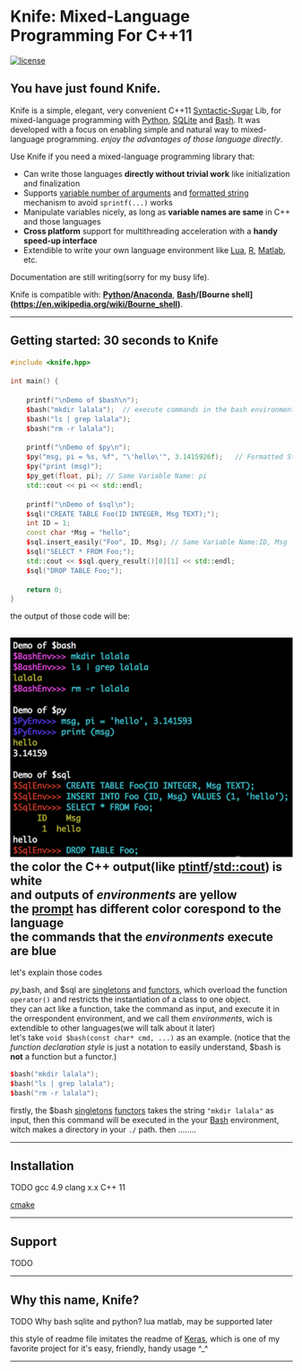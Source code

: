 # Knife: Mixed-Language Programming For C++11


[![license](https://img.shields.io/github/license/mashape/apistatus.svg?maxAge=2592000)](https://github.com/FeifanXu/knife/blob/master/LICENSE)

## You have just found Knife.

Knife is a simple, elegant, very convenient C++11 [Syntactic-Sugar](https://en.wikipedia.org/wiki/Syntactic_sugar) Lib, for mixed-language programming with [Python](https://www.python.org/), [SQLite](https://www.sqlite.org/) and [Bash](https://www.gnu.org/software/bash/). It was developed with a focus on enabling simple and natural way to mixed-language programming. *enjoy the advantages of those language directly*.

Use Knife if you need a mixed-language programming library that:

- Can write those languages **directly without trivial work** like initialization and finalization
- Supports [variable number of arguments](http://publications.gbdirect.co.uk/c_book/chapter9/stdarg.html) and [formatted string](https://en.wikipedia.org/wiki/Printf_format_string) mechanism to avoid ```sprintf(...)``` works
- Manipulate variables nicely, as long as **variable names are same** in C++ and those languages
- **Cross platform** support for multithreading acceleration with a **handy speed-up interface**
- Extendible to write your own language environment like [Lua](http://www.lua.org/), [R](https://www.r-project.org/), [Matlab](https://www.mathworks.com/products/matlab.html), etc.


Documentation are still writing(sorry for my busy life).

Knife is compatible with: __[Python](https://www.python.org/)/[Anaconda](https://www.anaconda.com/what-is-anaconda/)__, __[Bash](https://en.wikipedia.org/wiki/Bash_(Unix_shell))/[Bourne shell](https://en.wikipedia.org/wiki/Bourne_shell)__.


------------------

## Getting started: 30 seconds to Knife

```C++
#include <knife.hpp>

int main() {

    printf("\nDemo of $bash\n");
    $bash("mkdir lalala");  // execute commands in the bash environment
    $bash("ls | grep lalala");
    $bash("rm -r lalala");

    printf("\nDemo of $py\n");
    $py("msg, pi = %s, %f", "\'hello\'", 3.1415926f);   // Formatted String
    $py("print (msg)");
    $py_get(float, pi); // Same Variable Name: pi
    std::cout << pi << std::endl;

    printf("\nDemo of $sql\n");
    $sql("CREATE TABLE Foo(ID INTEGER, Msg TEXT);");
    int ID = 1;
    const char *Msg = "hello";
    $sql.insert_easily("Foo", ID, Msg); // Same Variable Name:ID, Msg
    $sql("SELECT * FROM Foo;");
    std::cout << $sql.query_result()[0][1] << std::endl;
    $sql("DROP TABLE Foo;");

    return 0;
}
```
the output of those code will be:
 
  ![all_usage](https://github.com/FeifanXu/knife/blob/master/pic/usage_simple.png)  
the color the C++ output(like [ptintf](https://en.wikipedia.org/wiki/Printf_format_string)/[std::cout](https://en.wikipedia.org/wiki/Input/output_(C%2B%2B)#Input.2Foutput_streams)) is **white**  
and outputs of _environments_ are **yellow**  
the [prompt](https://en.wikipedia.org/wiki/Command-line_interface#Command_prompt) has **different color** corespond to the language  
the commands that the _environments_ execute are **blue**  
------------------
let's explain those codes
 
  
  $py,$bash, and $sql are [singletons](https://en.wikipedia.org/wiki/Singleton_pattern) and [functors](https://www.cprogramming.com/tutorial/functors-function-objects-in-c++.html), which overload the function ```operator()``` and restricts the instantiation of a class to one object.  
  they can act like a function, take the command as input, and execute it in the orrespondent environment, and we call them *environments*, wich is extendible to other languages(we will talk about it later)  
  let's take ```void $bash(const char* cmd, ...)``` as an example. (notice that the _function declaration style_ is just a notation to easily understand, $bash is **not** a function but a functor.)
```C++
$bash("mkdir lalala");
$bash("ls | grep lalala");
$bash("rm -r lalala");
```
  firstly, the $bash [singletons](https://en.wikipedia.org/wiki/Singleton_pattern) [functors](https://www.cprogramming.com/tutorial/functors-function-objects-in-c++.html) takes the string ```"mkdir lalala"``` as input, then this command will be executed in the your [Bash](https://www.gnu.org/software/bash/) environment, witch makes a directory in your ```./``` path.
  then ........

------------------


## Installation

TODO
gcc 4.9
clang x.x
C++ 11

[cmake](https://cmake.org/)

------------------


## Support

TODO

------------------


## Why this name, Knife?
TODO
Why bash sqlite and python?
lua matlab, may be supported later

this style of readme file imitates the readme of [Keras](https://github.com/keras-team/keras), which is one of my favorite project for it's easy, friendly, handy usage ^_^

------------------
